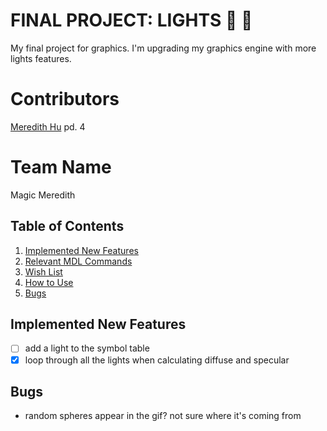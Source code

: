 # FINAL PROJECT: LIGHTS :flashlight: :dizzy:
My final project for graphics. I'm upgrading my graphics engine with more lights features.

# Contributors
[Meredith Hu](github.com/meredeath) pd. 4

# Team Name
Magic Meredith

## Table of Contents
1. [Implemented New Features](#implemented-new-features)
2. [Relevant MDL Commands](#relevant-mdl-commands)
3. [Wish List](#wish-list)
4. [How to Use](#how-to-use)
5. [Bugs](#bugs)

## Implemented New Features
 - [ ] add a light to the symbol table
 - [x] loop through all the lights when calculating diffuse and specular

## Bugs
 * random spheres appear in the gif? not sure where it's coming from
